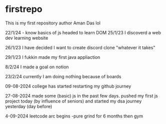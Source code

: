 # firstrepo
This is my first repository
author Aman Das lol


22/1/24 - know basics of js headed to learn DOM
25/1/23 I discoverd a web dev learning website

26/1/23 I have decided I want to create discord clone "whatever it takes"


29/1/23 I fukkin made my first java appliaction 


8/2/24 I made a goal on notion

23/2/24 currently I am doing nothing because of boards

09-08-2024 college has started restarting my github journey

27-08-2024 made some (basic) js in the past few days. pushed my first js project today (by influence of seniors) and started my dsa journey yesterday (day before)

4-09-2024 leetcode arc begins -pure grind for 6 months then gym